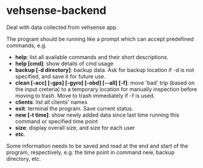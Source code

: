 # vehsense-backend
Deal with data collected from vehsense app.

The program should be running like a prompt which can accept predefined commands, e.g.

- **help**: list all available commands and their short descriptions.
- **help [cmd]**: show details of cmd usage
- **backup [-d directory]**: backup data. Ask for backup location if -d is not specified, and save it for future use.
- **clean [-acc] [-gps] [-gyro] [-obd] [--all] [-f]**: move 'bad' trip (based on the input creteria) to a temporary location for manually inspection before moving to trash. Move to trash immediately if -f is used.
- **clients**: list all clients' names
- **exit**: terminal the program. Save current status.
- **new [-t time]**: show newly added data since last time running this command or specified time point
- **size**: display overall size, and size for each user
- **etc**.

Some information needs to be saved and read at the end and start of the program, respectively, e.g. the time point in command new, backup directory, etc.
